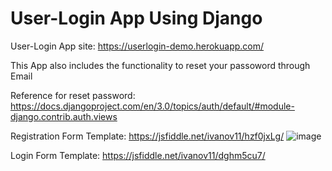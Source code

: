 # User-Login App Using Django

User-Login App site: https://userlogin-demo.herokuapp.com/

This App also includes the functionality to  reset your passoword through Email

Reference for reset password: https://docs.djangoproject.com/en/3.0/topics/auth/default/#module-django.contrib.auth.views 

Registration Form Template: https://jsfiddle.net/ivanov11/hzf0jxLg/
![image](D:\django_login\d.png)

Login Form Template: https://jsfiddle.net/ivanov11/dghm5cu7/




